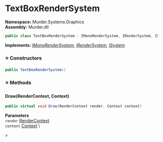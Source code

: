# TextBoxRenderSystem

**Namespace:** Murder.Systems.Graphics \
**Assembly:** Murder.dll

```csharp
public class TextBoxRenderSystem : IMonoRenderSystem, IRenderSystem, ISystem
```

**Implements:** _[IMonoRenderSystem](../../../Murder/Core/Graphics/IMonoRenderSystem.html), [IRenderSystem](../../../Bang/Systems/IRenderSystem.html), [ISystem](../../../Bang/Systems/ISystem.html)_

### ⭐ Constructors
```csharp
public TextBoxRenderSystem()
```

### ⭐ Methods
#### Draw(RenderContext, Context)
```csharp
public virtual void Draw(RenderContext render, Context context)
```

**Parameters** \
`render` [RenderContext](../../../Murder/Core/Graphics/RenderContext.html) \
`context` [Context](../../../Bang/Contexts/Context.html) \



⚡
